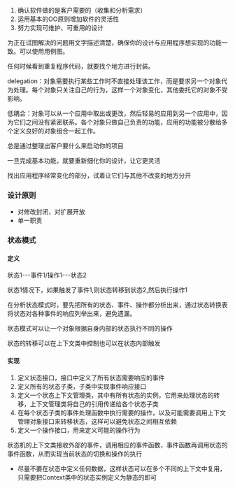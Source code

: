 1. 确认软件做的是客户需要的（收集和分析需求）
2. 运用基本的OO原则增加软件的灵活性
3. 努力实现可维护、可重用的设计

为正在试图解决的问题用文字描述清楚，确保你的设计与应用程序想实现的功能一致。可以使用用例图。

任何时候看到重复程序代码，就要找个地方进行封装。

delegation：对象需要执行某些工作时不直接处理该工作，而是要求另一个对象代为处理。每个对象只关注自己的行为，这样一个对象变化，其他委托它的对象不受影响。

低耦合：对象可以从一个应用中取出或更改，然后轻易的应用到另一个应用中，因为它们之间没有紧密联系。各个对象只做自己负责的功能，应用的功能被分散给多个定义良好的对象组合一起工作。

总是通过整理出客户要什么来启动你的项目

一旦完成基本功能，就要重新细化你的设计，让它更灵活

找出应用程序经常变化的部分，试着让它们与其他不改变的地方分开

### 设计原则

* 对修改封闭，对扩展开放
* 单一职责

### 状态模式

#### 定义

状态1---事件1/操作1---状态2

状态1情况下，如果触发了事件1,则状态转移到状态2,然后执行操作1

在分析状态模式时，要先把所有的状态、事件、操作都分析出来，通过状态转换表将状态对各种事件的响应列举出来，避免遗漏。

状态模式可以让一个对象根据自身内部的状态执行不同的操作

状态的转移可以在上下文类中控制也可以在状态内部触发

#### 实现

1. 定义状态接口，接口中定义了所有状态需要响应的事件
2. 定义所有的状态子类，子类中实现事件响应接口
3. 定义一个状态上下文管理类，其中有所有状态的实例，它用来处理状态的转移，上下文管理类将自己的引用传递给各个状态子类
4. 在每个状态子类的事件处理函数中执行需要的操作，以及可能需要调用上下文管理对象接口来转移状态，这样可以避免状态之间相互依赖
5. 定义一个操作接口，用来定义可能的操作行为

状态机的上下文类接收外部的事件，调用相应的事件函数，事件函数再调用状态的事件函数，从而实现当前状态的切换和操作的执行

* 尽量不要在状态中定义任何数据，这样状态可以在多个不同的上下文中复用，只需要把Context类中的状态实例定义为静态的即可